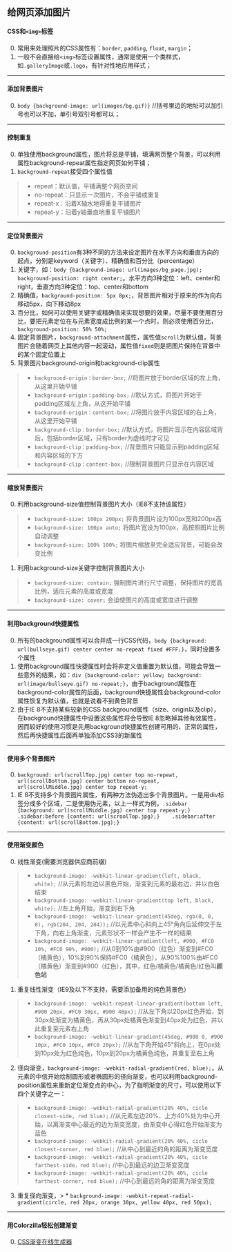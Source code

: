 ## 给网页添加图片

#### CSS和`<img>`标签
0. 常用来处理照片的CSS属性有：`border`, `padding`, `float`, `margin`；
1. 一般不会直接给`<img>`标签设置属性，通常是使用一个类样式，如`.galleryImage`或`.logo`，有针对性地应用样式；

-----

#### 添加背景图片
0. `body {background-image: url(images/bg.gif)}`	//括号里边的地址可以加引号也可以不加，单引号双引号都可以；

-----

#### 控制重复
0. 单独使用background属性，图片将总是平铺，填满网页整个背景，可以利用属性background-repeat属性指定网页如何平铺；
1. `background-repeat`接受四个属性值
> * repeat：默认值，平铺满整个网页空间
> * no-repeat：只显示一次图片，不会平铺或重复
> * repeat-x：沿着X轴水地得重复平铺图片
> * repeat-y：沿着y轴垂直地重复平铺图片

-------

#### 定位背景图片
0. `background-position`有3种不同的方法来设定图片在水平方向和垂直方向的起点，分别是keyword（关键字）、精确值和百分比（percentage）
1. 关键字，如：`body {background-image: url(images/bg_page.jpg); background-position: right center;`。水平方向3种定位：left、center和right，垂直方向3种定位：top、center和bottom
2. 精确值，`background-position: 5px 8px;`，背景图片相对于原来的作为向右移动5px，向下移动8px
3. 百分比，如何可以使用关键字或精确值来实现想要的效果，尽量不要使用百分比，要把元素定位在与元素宽度成比例的某一个点时，则必须使用百分比，`background-position: 50% 50%;`
4. 固定背景图片，`background-attachment`属性，属性值`scroll`为默认值，背景图片会随着网页上其他内容一起滚动，属性值`fixed`则是把图片保持在背景中的某个固定位置上
5. 背景图片background-origin和background-clip属性
> * `background-origin：border-box;`	//将图片放于border区域的左上角，从这里开始平铺
> * `background-origin：padding-box;`	//默认方式，将图片开始于padding区域左上角，从这开始平铺
> * `background-origin：content-box;`	//将图片放于内容区域的右上角，从这里开始平铺
> * `background-clip：border-box;`	//默认方式，将图片显示在内容区域背后，包括border区域，只有border为虚线时才可见
> * `background-clip：padding-box;`	//背景图片只能显示到padding区域和内容区域的下方
> * `background-clip：content-box;`	//限制背景图片只显示在内容区域

------

#### 缩放背景图片
0. 利用background-size值控制背景图片大小（IE8不支持该属性）
> * `background-size: 100px 200px;`	 将背景图片设为100px宽和200px高
> * `background-size: 100px auto;`  将图片宽设为100px，高按照图片比例自动调整
> * `background-size: 100% 100%;`  将图片缩放至完全适应背景，可能会改变比例
1. 利用background-size关键字控制背景图片大小
> * `background-size: contain;`  强制图片进行尺寸调整，保持图片的宽高比例，适应元素的高度或宽度
> * `background-size: cover;`  会迫使图片的高度或宽度进行调整

-----

#### 利用background快捷属性
0. 所有的background属性可以合并成一行CSS代码，`body {background: url(bullseye.gif) center center no-repeat fixed #FFF;}`，同时设置多个属性
1. 使用background属性快捷属性时会将非定义值重置为默认值，可能会导致一些意外的结果，如：`div {background-color: yellow; background: url(image/bullseye.gif) no-repeat;}`，由于background属性在background-color属性的后面，background快捷属性会background-color属性恢复为默认值，也就是说看不到黄色背景
2. 由于IE 8不支持某些较新的CSS background属性（size、origin以及clip），在background快捷属性中设置这些属性将会导致IE 8忽略掉其他有效属性，因而较好的使用习惯是先用background快捷属性创建可用的、正常的属性，然后再快捷属性后面再单独添加CSS3的新属性

-----

#### 使用多个背景图片
0. `background: url(scrollTop.jpg) center top no-repeat, url(scrollBottom.jpg) center bottom no-repeat, url(scrollMiddle.jpg) center top repeat-y;`
1. IE 8不支持多个背景图片属性，有两种方法伪造出多个背景图片。一是用div标签分成多个区域，二是使用伪元素，以上一样式为例，`.sidebar {background: url(scrollMiddle.jpg) center top repeat-y;}    .sidebar:before {content: url(scroolTop.jpg);}    .sidebar:after {content: url(scrollBottom.jpg);}`

-----

#### 使用渐变颜色
0. 线性渐变(需要浏览器供应商前缀)
> * `background-image: -webkit-linear-gradient(left, black, white);`  //从元素的左边以黑色开始，渐变到元素的最右边，并以白色结束
> * `background-image: -webkit-linear-gradient(top left, black, white);`  //左上角开始，渐变到右下角
> * `background-image: -webkit-linear-gradient(45deg, rgb(0, 0, 0), rgb(204, 204, 204));`  //以元素中心斜向上45°角向后延伸交于左下角，向右上角渐变，元素形状不一样会产生不一样的结果
> * `background-image: -webkit-linear-gradient(left, #900, #FC0 10%, #FC0 90%, #900);`  //从0到10%由#900（红色）渐变到#FC0（橘黄色），10%到90%保持#FC0（橘黄色），从90%100%由#FC0（橘黄色）渐变到#900（红色），其中，红色/橘黄色/橘黄色/红色叫**颜色站**
1. 重复线性渐变（IE9及以下不支持，需要添加备用的纯色背景色）
> * `background-image: -webkit-repeat-linear-gradient(bottom left, #900 20px, #FC0 30px, #900 40px);`  //从左下角以20px红色开始，到30px处渐变为橘黄色，再从30px处橘黄色渐变到40px处为红色，并以此重复至元素右上角
> * `background-image: -webkit-linear-gradient(45deg, #900 0, #900 10px, #FC0 10px, #FC0 20px);`  //从左下角开始45°斜向上，在0px处到10px处为红色纯色，10px到20px为橘黄色纯色，并重复至右上角
2. 径向渐变，`background-image: -webkit-radial-gradient(red, blue);`，从元素的中信开始绘制圆形或者椭圆形的径向渐变，也可以利用background-position属性来重新定位渐变点的中心，为了指明渐变的尺寸，可以使用以下四个关键字之一：
> * `background-image: -webkit-radial-gradient(20% 40%, cicle closest-side, red blue);`  //从元素左边20%、上方40%处为中心开始，以离渐变中心最近的边为渐变宽度，由渐变中心得红色开始渐变为蓝色
> * `background-image: -webkit-radial-gradient(20% 40%, cicle closest-corner, red blue);`  //从中心到最近的角的距离为渐变宽度
> * `background-image: -webkit-radial-gradient(20% 40%, cicle farthest-side，red blue);`  //中心到最远的边卫渐变宽度
> * `background-image: -webkit-radial-gradient(20% 40%, cicle farthest-corner, red blue);`  //中心到最远的角的距离为渐变宽度
3. 重复径向渐变，> * `background-image: -webkit-repeat-radial-gradient(circle, red 20px, orange 30px, yellow 40px, red 50px);`

------

#### 用Colorzilla轻松创建渐变
0. [CSS渐变在线生成器](http://www.colorzilla.com/gradient-editor/)